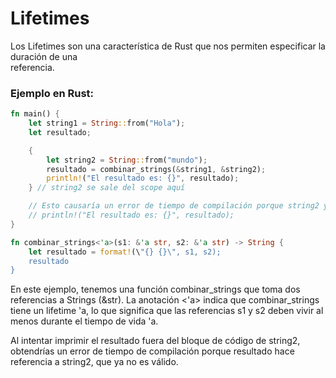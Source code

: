 # Lifetimes
Los Lifetimes son una característica de Rust que nos permiten especificar la duración de una \
referencia.

### Ejemplo en Rust:
```rust
fn main() {
    let string1 = String::from("Hola");
    let resultado;

    {
        let string2 = String::from("mundo");
        resultado = combinar_strings(&string1, &string2);
        println!("El resultado es: {}", resultado);
    } // string2 se sale del scope aquí

    // Esto causaría un error de tiempo de compilación porque string2 ya no es válido
    // println!("El resultado es: {}", resultado);
}

fn combinar_strings<'a>(s1: &'a str, s2: &'a str) -> String {
    let resultado = format!(\"{} {}\", s1, s2);
    resultado
}
```
En este ejemplo, tenemos una función combinar_strings que toma dos referencias a Strings (&str).
La anotación <'a> indica que combinar_strings tiene un lifetime 'a, lo que significa que las
referencias s1 y s2 deben vivir al menos durante el tiempo de vida 'a.

Al intentar imprimir el resultado fuera del bloque de código de string2, obtendrías un error de
tiempo de compilación porque resultado hace referencia a string2, que ya no es válido.

